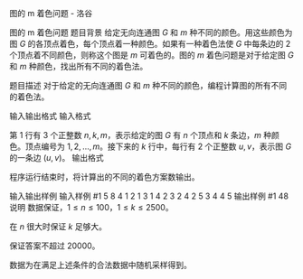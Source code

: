 



图的 m 着色问题 - 洛谷














图的 m 着色问题
题目背景
给定无向连通图 $G$ 和 $m$ 种不同的颜色。用这些颜色为图 $G$ 的各顶点着色，每个顶点着一种颜色。如果有一种着色法使 $G$ 中每条边的 $2$ 个顶点着不同颜色，则称这个图是 $m$ 可着色的。图的 $m$ 着色问题是对于给定图 $G$ 和 $m$ 种颜色，找出所有不同的着色法。

题目描述
对于给定的无向连通图 $G$ 和 $m$ 种不同的颜色，编程计算图的所有不同的着色法。

输入输出格式
输入格式

第 $1$ 行有 $3$ 个正整数 $n,k,m$，表示给定的图 $G$ 有 $n$ 个顶点和 $k$ 条边，$m$ 种颜色。顶点编号为 $1,2,\dots,m$。接下来的 $k$ 行中，每行有 $2$ 个正整数 $u,v$，表示图 $G$ 的一条边 $(u,v)$。
输出格式

程序运行结束时，将计算出的不同的着色方案数输出。

输入输出样例
输入样例 #1
5 8 4
1 2
1 3
1 4
2 3
2 4
2 5
3 4
4 5
输出样例 #1
48
说明
数据保证，$1\leq n\leq 100$，$1 \leq k\leq 2500$。

在 $n$ 很大时保证 $k$ 足够大。

保证答案不超过 $20000$。

数据为在满足上述条件的合法数据中随机采样得到。






